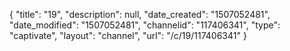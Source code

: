 {
    "title": "19",
    "description": null,
    "date_created": "1507052481",
    "date_modified": "1507052481",
    "channelid": "117406341",
    "type": "captivate",
    "layout": "channel",
    "url": "\/c\/19\/117406341"
}